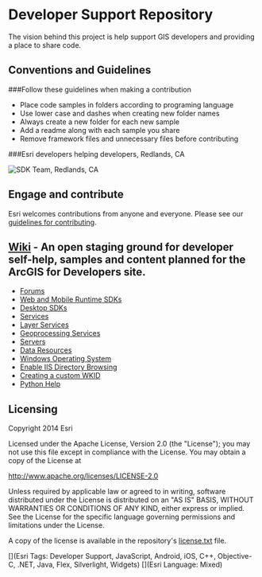 Developer Support Repository
=========================

The vision behind this project is help support GIS developers and providing a place to share code.   

## Conventions and Guidelines

###Follow these guidelines when making a contribution

* Place code samples in folders according to programing language
* Use lower case and dashes when creating new folder names
* Always create a new folder for each new sample 
* Add a readme along with each sample you share
* Remove framework files and unnecessary files before contributing


###Esri developers helping developers, Redlands, CA

![SDK Team, Redlands, CA](https://github.com/Esri/global-support-repository/blob/master/repository-images/us_redlands_ca_sdk.jpeg)

## Engage and contribute

Esri welcomes contributions from anyone and everyone. Please see our [guidelines for contributing](https://github.com/esri/contributing).


## [Wiki](https://github.com/Esri/global-support-repository/wiki) - An open staging ground for developer self-help, samples and content planned for the ArcGIS for Developers site.

* [Forums](https://github.com/Esri/global-support-repository/wiki/Forums)
* [Web and Mobile Runtime SDKs](https://github.com/Esri/global-support-repository/wiki/Web-and-Mobile-Runtime-SDKs)
* [Desktop SDKs](https://github.com/Esri/global-support-repository/wiki/Desktop-SDKs)
* [Services](https://github.com/Esri/global-support-repository/wiki/Services)
 * [Layer Services](https://github.com/Esri/developer-support/wiki/Services#layer-services)
 * [Geoprocessing Services](https://github.com/Esri/developer-support/wiki/Services#geoprocessing-services)
 * [Servers](https://github.com/Esri/developer-support/wiki/Services#servers)
* [Data Resources](https://github.com/Esri/global-support-repository/wiki/Data-Resources)
* [Windows Operating System](https://github.com/Esri/global-support-repository/wiki/Windows-Operating-System)
* [Enable IIS Directory Browsing](https://github.com/Esri/developer-support/wiki/Enable-IIS-Directory-Browsing)
* [Creating a custom WKID](https://github.com/Esri/developer-support/wiki/Creating-a-custom-WKID)
* [Python Help](https://github.com/Esri/developer-support/wiki/Python-Help)


## Licensing
Copyright 2014 Esri

Licensed under the Apache License, Version 2.0 (the "License");
you may not use this file except in compliance with the License.
You may obtain a copy of the License at

   http://www.apache.org/licenses/LICENSE-2.0

Unless required by applicable law or agreed to in writing, software
distributed under the License is distributed on an "AS IS" BASIS,
WITHOUT WARRANTIES OR CONDITIONS OF ANY KIND, either express or implied.
See the License for the specific language governing permissions and
limitations under the License.

A copy of the license is available in the repository's [license.txt](/license.txt) file.


[](Esri Tags: Developer Support, JavaScript, Android, iOS, C++, Objective-C, .NET, Java, Flex, Silverlight, Widgets)
[](Esri Language: Mixed)
